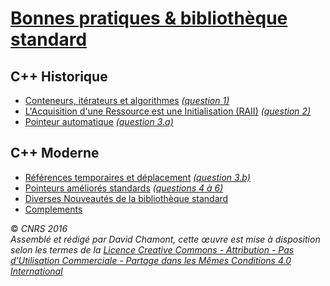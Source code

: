 # [Bonnes pratiques & bibliothèque standard](README.md.md)

## C++ Historique

  - [Conteneurs, itérateurs et algorithmes](ComplementStl.md) *[(question 1)](CoefsBonnesPratiquesBiblio.md)*
  - [L'Acquisition d'une Ressource est une Initialisation (RAII)](RAII.md) *[(question 2)](CoefsBonnesPratiquesBiblio#a2Tentativedecréationdunpointeuramélioré.md)*
  - [Pointeur automatique](AutoPtr.md) *[(question 3.a)](CoefsBonnesPratiquesBiblio#a3Copieparvidage.md)*

## C++ Moderne

  - [Références temporaires et déplacement](Cpp11Deplacement.md) *[(question 3.b)](CoefsBonnesPratiquesBiblio#a3Copieparvidage.md)*
  - [Pointeurs améliorés standards](Cpp11BiblioPtr.md) *[(questions 4 à 6)](CoefsBonnesPratiquesBiblio#a4Utilisationdestd.md)*
  - [Diverses Nouveautés de la bibliothèque standard](Cpp11Biblio.md)
  - [Complements](Cpp11BiblioComplements.md)

  
  
© *CNRS 2016*  
*Assemblé et rédigé par David Chamont, cette œuvre est mise à disposition selon les termes de la [Licence Creative Commons - Attribution - Pas d’Utilisation Commerciale - Partage dans les Mêmes Conditions 4.0 International](http://creativecommons.org/licenses/by-nc-sa/4.0/)*
